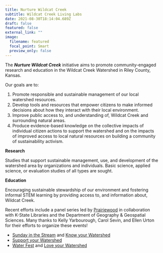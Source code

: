 ```yaml
---
title: Nurture Wildcat Creek
subtitle: Wildcat Creek Living Labs
date: 2021-08-30T18:14:04.689Z
draft: false
featured: false
external_link: ""
image:
  filename: featured
  focal_point: Smart
  preview_only: false
---
```

The ***Nurture Wildcat Creek*** initiative aims to promote community-engaged research and education in the Wildcat Creek Watershed in Riley County, Kansas.



Our goals are to:

1. Promote responsible and sustainable management of our local watershed resources. 
2. Develop tools and resources that empower citizens to make informed decisions about how they interact with their local environment. 
3. Improve public access to, and understanding of, Wildcat Creek and surrounding natural areas.
4. Produce evidence-based knowledge on the collective impacts of individual citizen actions to support the watershed and on the impacts of improved access to local natural resources on building a community of sustainability activism.



**Research**

Studies that support  sustainable management, use, and development of the watershed area by organizations and individuals. Basic science, applied science, or evaluation studies of all types are sought.



**Education**

Encouraging sustainable stewardship of our environment and fostering informal STEM learning by providing access to, and information about, Wildcat Creek.

Recent efforts include a panel series led by [Prairiewood](https://prairiewood.com/) in collaboration with K-State Libraries and the Department of Geography & Geospatial Sciences. Many thanks to Kelly Yarbourough, Carol Sevin, and Ellen Urton for their efforts to organize these events!

- [Sunday in the Stream](https://www.facebook.com/events/517660126188564) and [Know your Watershed](https://www.facebook.com/events/314763337068592)
- [Support your Watershed](https://www.facebook.com/events/522693385660676)
- [Water Fest](https://www.facebook.com/events/517859339546423) and [Love your Watershed](https://www.facebook.com/events/1173877169782423)



